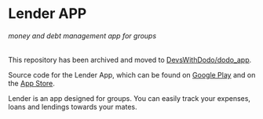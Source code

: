 # Lender APP
###### money and debt management app for groups

This repository has been archived and moved to [DevsWithDodo/dodo_app](https://github.com/DevsWithDodo/dodo_app).

Source code for the Lender App, which can be found on [Google Play](https://play.google.com/store/apps/details?id=csocsort.hu.machiato32.csocsort_szamla) and on the [App Store](https://apps.apple.com/us/app/lender-finances-for-groups/id1558223634).

Lender is an app designed for groups. You can easily track your expenses, loans and lendings towards your mates.
